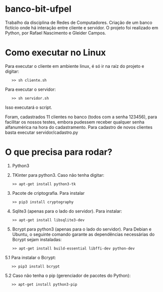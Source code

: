 # banco-bit-ufpel

Trabalho da disciplina de Redes de Computadores. Criação de um banco fictício onde há interação entre cliente e servidor. O projeto foi realizado em Python, por Rafael Nascimento e Gleider Campos.

# Como executar no Linux
Para executar o cliente em ambiente linux, é só ir na raíz do projeto e digitar:

       >> sh cliente.sh

Para executar o servidor:

       >> sh servidor.sh

Isso executará o script.

Foram, cadastrados 11 clientes no banco (todos com a senha 123456), para facilitar os nossos testes, embora pudessem receber qualquer senha alfanumérica na hora do cadastramento. Para cadastro de novos clientes basta executar servidor/cadastro.py

# O que precisa para rodar?
1. Python3

2. TKinter para python3. Caso não tenha digitar:

       >> apt-get install python3-tk

3. Pacote de criptografia. Para instalar

       >> pip3 install cryptography

4. Sqlite3 (apenas para o lado do servidor). Para instalar:

       >> apt-get install libsqlite3-dev
       
5. Bcrypt para python3 (apenas para o lado do servidor). Para Debian e Ubuntu, o seguinte comando garante as dependências necessárias do Bcrypt sejam instaladas:
       
       >> apt-get install build-essential libffi-dev python-dev

5.1 Para instalar o Bcrypt:
       
       >> pip3 install bcrypt

5.2 Caso não tenha o pip (gerenciador de pacotes do Python):

       >> apt-get install python3-pip

